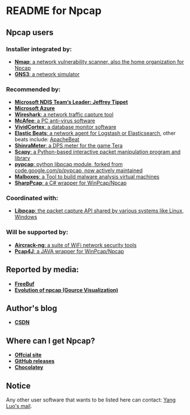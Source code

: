 README for Npcap
==========

## Npcap users

### Installer integrated by:

* [**Nmap**: a network vulnerability scanner, also the home organization for Npcap](https://nmap.org/)
* [**GNS3**: a network simulator](https://github.com/GNS3/gns3-gui/issues/1128)

### Recommended by:

* [**Microsoft NDIS Team‘s Leader: Jeffrey Tippet**](https://social.msdn.microsoft.com/Forums/vstudio/en-US/926c3d85-82fc-4779-bb96-a4e71c9c7a51/a-possible-bug-with-ndis-and-npf-winpcap-is-ndis-to-blame?forum=wdk)
* [**Microsoft Azure**](https://docs.microsoft.com/en-us/azure-advanced-threat-protection/troubleshooting-atp-known-issues)
* [**Wireshark**: a network traffic capture tool](https://www.wireshark.org/)
* [**McAfee**: a PC anti-virus software](https://kc.mcafee.com/corporate/index?page=content&id=KB87643)
* [**VividCortex**: a database monitor software](https://docs.vividcortex.com/getting-started/advanced-installation/)
* [**Elastic Beats**: a network agent for Logstash or Elasticsearch](https://www.elastic.co/products/beats), other beats include: [ApacheBeat](https://github.com/radoondas/apachebeat)
* [**ShinraMeter**: a DPS meter for the game Tera](https://github.com/neowutran/ShinraMeter)
* [**Scapy**:  a Python-based interactive packet manipulation program and library](https://github.com/secdev/scapy/pull/524)
* [**pypcap**:  python libpcap module, forked from code.google.com/p/pypcap, now actively maintained](https://github.com/pynetwork/pypcap#windows-notes)
* [**Malboxes**:  a Tool to build malware analysis virtual machines](https://github.com/GoSecure/malboxes/pull/26)
* [**SharpPcap**: a C# wrapper for WinPcap/Npcap](https://github.com/chmorgan/sharppcap/issues/15)

### Coordinated with:

* [**Libpcap**: the packet capture API shared by various systems like Linux, Windows](https://github.com/the-tcpdump-group/libpcap)

### Will be supported by:

* [**Aircrack-ng**: a suite of WiFi network security tools](https://github.com/aircrack-ng/aircrack-ng/issues/68)
* [**Pcap4J**: a JAVA wrapper for WinPcap/Npcap](https://github.com/kaitoy/pcap4j)

## Reported by media:

* [**FreeBuf**](http://www.freebuf.com/sectool/104701.html?utm_source=tuicool&utm_medium=referral)
* [**Evolution of npcap (Gource Visualization)**](https://www.youtube.com/watch?v=yTGQvEoVVg0)

## Author's blog

* [**CSDN**](http://blog.csdn.net/hsluoyc/article/details/46483151)

## Where can I get Npcap?

* [**Offcial site**](https://nmap.org/npcap/)
* [**GitHub releases**](https://github.com/nmap/npcap/releases)
* [**Chocolatey**](https://chocolatey.org/packages/npcap/)

## Notice

Any other user software that wants to be listed here can contact: [Yang Luo's mail](mailto:hsluoyz@gmail.com).
